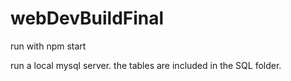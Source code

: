 # webDevBuildFinal

run with npm start

run a local mysql server. the tables are included in the SQL folder.
